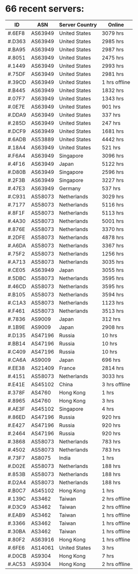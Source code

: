 # 66 recent servers:

| ID | ASN | Server Country | Online |
| ------ | ------ | ------ | ------ |
| #.6EF8 | AS63949 | United States | 3079 hrs |
| #.D363 | AS63949 | United States | 2985 hrs |
| #.BA95 | AS63949 | United States | 2987 hrs |
| #.8051 | AS63949 | United States | 2475 hrs |
| #.1449 | AS63949 | United States | 2993 hrs |
| #.75DF | AS63949 | United States | 2981 hrs |
| #.39CD | AS63949 | United States | 1 hrs offline |
| #.B445 | AS63949 | United States | 1832 hrs |
| #.07F7 | AS63949 | United States | 1343 hrs |
| #.0E7E | AS63949 | United States | 901 hrs |
| #.DDA9 | AS63949 | United States | 337 hrs |
| #.285D | AS63949 | United States | 247 hrs |
| #.DCF9 | AS63949 | United States | 1681 hrs |
| #.6ADB | AS53889 | United States | 4442 hrs |
| #.18A4 | AS63949 | United States | 521 hrs |
| #.F6A4 | AS63949 | Singapore | 3096 hrs |
| #.4F16 | AS63949 | Japan | 5122 hrs |
| #.D80B | AS63949 | Singapore | 2596 hrs |
| #.2F3B | AS63949 | Singapore | 3227 hrs |
| #.47E3 | AS63949 | Germany | 537 hrs |
| #.C931 | AS58073 | Netherlands | 3029 hrs |
| #.7177 | AS58073 | Netherlands | 5116 hrs |
| #.8F1F | AS58073 | Netherlands | 5113 hrs |
| #.4A30 | AS58073 | Netherlands | 5001 hrs |
| #.876E | AS58073 | Netherlands | 3370 hrs |
| #.2DFE | AS58073 | Netherlands | 4878 hrs |
| #.A6DA | AS58073 | Netherlands | 3367 hrs |
| #.75F2 | AS58073 | Netherlands | 1256 hrs |
| #.A713 | AS58073 | Netherlands | 3035 hrs |
| #.CE05 | AS63949 | Japan | 3055 hrs |
| #.5DBC | AS58073 | Netherlands | 3595 hrs |
| #.46CD | AS58073 | Netherlands | 3595 hrs |
| #.B105 | AS58073 | Netherlands | 3594 hrs |
| #.C1A3 | AS58073 | Netherlands | 1123 hrs |
| #.F461 | AS58073 | Netherlands | 3513 hrs |
| #.7836 | AS9009 | Japan | 312 hrs |
| #.1B9E | AS9009 | Japan | 2908 hrs |
| #.D135 | AS47196 | Russia | 10 hrs |
| #.BB14 | AS47196 | Russia | 10 hrs |
| #.C409 | AS47196 | Russia | 10 hrs |
| #.CA6A | AS9009 | Japan | 696 hrs |
| #.EE38 | AS21409 | France | 2814 hrs |
| #.4151 | AS58073 | Netherlands | 3033 hrs |
| #.E41E | AS45102 | China | 3 hrs offline |
| #.378F | AS4760 | Hong Kong | 1 hrs |
| #.8965 | AS4760 | Hong Kong | 3 hrs |
| #.AE3F | AS45102 | Singapore | 4 hrs |
| #.86ED | AS47196 | Russia | 920 hrs |
| #.E427 | AS47196 | Russia | 920 hrs |
| #.2464 | AS47196 | Russia | 920 hrs |
| #.3868 | AS58073 | Netherlands | 783 hrs |
| #.4502 | AS58073 | Netherlands | 783 hrs |
| #.73F7 | AS8075 | India | 1 hrs |
| #.D02E | AS58073 | Netherlands | 188 hrs |
| #.853B | AS58073 | Netherlands | 188 hrs |
| #.D2A4 | AS58073 | Netherlands | 188 hrs |
| #.B0C7 | AS45102 | Hong Kong | 1 hrs |
| #.139C | AS3462 | Taiwan | 2 hrs offline |
| #.D3C9 | AS3462 | Taiwan | 2 hrs offline |
| #.EAB9 | AS3462 | Taiwan | 1 hrs offline |
| #.3366 | AS3462 | Taiwan | 1 hrs offline |
| #.30BA | AS3462 | Taiwan | 1 hrs offline |
| #.80F2 | AS63916 | Hong Kong | 1 hrs offline |
| #.6FE6 | AS14061 | United States | 3 hrs |
| #.D0CB | AS9304 | Hong Kong | 7 hrs |
| #.AC53 | AS9304 | Hong Kong | 2 hrs offline |

